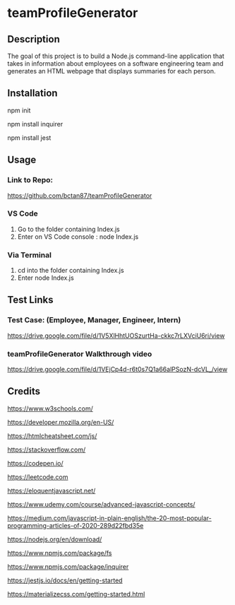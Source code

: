 # teamProfileGenerator

## Description
The goal of this project is to build a Node.js command-line application that takes in information about employees on a software engineering team and generates an HTML webpage that displays summaries for each person.

## Installation

npm init

npm install inquirer

npm install jest

## Usage 

### Link to Repo: 

https://github.com/bctan87/teamProfileGenerator

### VS Code

1. Go to the folder containing Index.js
2. Enter on VS Code console : node Index.js

### Via Terminal 
1. cd into the folder containing Index.js
2. Enter node Index.js

## Test Links

### Test Case: (Employee, Manager, Engineer, Intern)
https://drive.google.com/file/d/1V5XlHhtUOSzurtHa-ckkc7rLXVciU6ri/view

### teamProfileGenerator Walkthrough video
https://drive.google.com/file/d/1VEjCp4d-r6t0s7Q1a66alPSozN-dcVL_/view

## Credits

https://www.w3schools.com/

https://developer.mozilla.org/en-US/

https://htmlcheatsheet.com/js/

https://stackoverflow.com/

https://codepen.io/

https://leetcode.com

https://eloquentjavascript.net/

https://www.udemy.com/course/advanced-javascript-concepts/

https://medium.com/javascript-in-plain-english/the-20-most-popular-programming-articles-of-2020-289d22fbd35e

https://nodejs.org/en/download/

https://www.npmjs.com/package/fs

https://www.npmjs.com/package/inquirer

https://jestjs.io/docs/en/getting-started

https://materializecss.com/getting-started.html